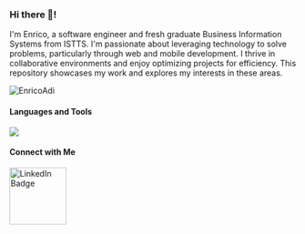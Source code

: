 ### Hi there 👋! 
I'm Enrico, a software engineer and fresh graduate Business Information Systems from ISTTS. I'm passionate about leveraging technology to solve problems, particularly through web and mobile development. I thrive in collaborative environments and enjoy optimizing projects for efficiency. This repository showcases my work and explores my interests in these areas.
 
<img src="https://github-readme-stats-rho-green-76.vercel.app/api/top-langs?username=EnricoAdi&show_icons=true&locale=en&layout=donut" alt="EnricoAdi" /> 

<h4>Languages and Tools</h4>
<img src="https://skillicons.dev/icons?i=javascript,typescript,python,nextjs,nestjs,react,laravel,kotlin,nodejs,redis,docker,kubernetes&theme=light">
 
<div>
  <h4>Connect with Me</h4>
  <a href="https://www.linkedin.com/in/enricoadi/">
    <img src="https://img.shields.io/badge/LinkedIn-blue?style=for-the-badge&logo=linkedin&logoColor=white" alt="LinkedIn Badge" width="100"/>
  </a>
<!--   <a href="https://leetcode.com/enricoadi49">
    <img src="https://raw.githubusercontent.com/rahuldkjain/github-profile-readme-generator/master/src/images/icons/Social/leet-code.svg" alt="Leetcode Badge" width="30" />
  </a> -->
</div>  
<br>
